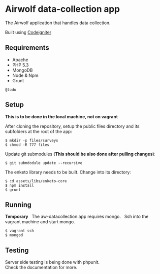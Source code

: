 # Airwolf data-collection app

The Airwolf application that handles data collection.

Built using [Codeigniter](http://ellislab.com/codeigniter)


## Requirements
- Apache
- PHP 5.3
- MongoDB
- Node & Npm
- Grunt

`@todo`


## Setup
**This is to be done in the local machine, not on vagrant**

After cloning the repository, setup the public files directory and its subfolders at the root of the app:
```
$ mkdir -p files/surveys
$ chmod -R 777 files
```

Update git submodules (**This should be also done after pulling changes**):
```
$ git submdodule update --recursive
```
The enketo library needs to be built. Change into its directory:
```
$ cd assets/libs/enketo-core
$ npm install
$ grunt
```

## Running
**Temporary**  
The aw-datacollection app requires mongo.  
Ssh into the vagrant machine and start mongo.
```
$ vagrant ssh
$ mongod
```

## Testing
Server side testing is being done with phpunit.  
Check the documentation for more.
